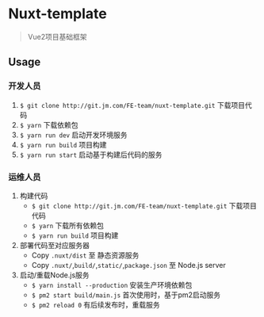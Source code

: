 # Nuxt-template
> Vue2项目基础框架

## Usage

### 开发人员
1. `$ git clone http://git.jm.com/FE-team/nuxt-template.git` 下载项目代码
2. `$ yarn` 下载依赖包
3. `$ yarn run dev` 启动开发环境服务
4. `$ yarn run build` 项目构建
5. `$ yarn run start` 启动基于构建后代码的服务

### 运维人员
1. 构建代码
    - `$ git clone http://git.jm.com/FE-team/nuxt-template.git` 下载项目代码
    - `$ yarn` 下载所有依赖包
    - `$ yarn run build` 项目构建
2. 部署代码至对应服务器
    - Copy `.nuxt/dist` 至 静态资源服务
    - Copy `.nuxt/`,`build/`,`static/`,`package.json` 至 Node.js server
3. 启动/重载Node.js服务
    - `$ yarn install --production` 安装生产环境依赖包
    - `$ pm2 start build/main.js`  首次使用时，基于pm2启动服务
    - `$ pm2 reload 0` 有后续发布时，重载服务